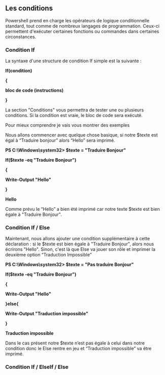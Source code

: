 ## Les conditions 

 

Powershell prend en charge les opérateurs de logique conditionnelle standard, tout comme de nombreux langages de programmation. Ceux-ci permettent d'exécuter certaines fonctions ou commandes dans certaines circonstances. 

### Condition If 

 

La syntaxe d'une structure de condition If simple est la suivante : 

__If(condition)__  

__{__  

  __bloc de code (instructions)__ 

__}__ 

La section "Conditions" vous permettra de tester une ou plusieurs conditions. Si la condition est vraie, le bloc de code sera exécuté. 

 

Pour mieux comprendre je vais vous montrer des exemples 

Nous allons commencer avec quelque chose basique, si notre $texte est égal à “Traduire bonjour” alors “Hello” sera imprimé. 

__PS C:\Windows\system32> $texte = "Traduire Bonjour"__ 

__If($texte -eq "Traduire Bonjour")__

__{__  

  __Write-Output "Hello"__ 

__}__ 

__Hello__ 

Comme prévu le “Hello” a bien été imprimé car notre texte $texte est bien égale à "Traduire Bonjour". 

 

### Condition If / Else 

Maintenant, nous allons ajouter une condition supplémentaire à cette déclaration : si le $texte est bien égale à "Traduire Bonjour", alors nous écrirons "Hello". Sinon, c'est là que Else va jouer son rôle et imprimer la deuxième option “Traduction Impossible” 

__PS C:\Windows\system32> $texte = "Pas traduire Bonjour"__ 

  
__If($texte -eq "Traduire Bonjour")__  

__{__  

  __Write-Output "Hello"__ 

__}else{__ 

  __Write-Output "Traduction impossible"__ 

__}__ 

__Traduction impossible__ 

 

Dans le cas présent notre $texte n’est pas égale à celui dans notre condition donc le Else rentre en jeu et “Traduction impossible” va être imprimé. 

### Condition If / ElseIf / Else 

